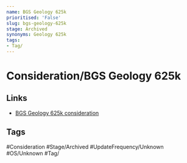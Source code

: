 ```yaml
---
name: BGS Geology 625k
prioritised: 'False'
slug: bgs-geology-625k
stage: Archived
synonyms: Geology 625k
tags:
- Tag/
---
```


# Consideration/BGS Geology 625k



## Links

* [BGS Geology 625k consideration](https://design.planning.data.gov.uk/planning-consideration/bgs-geology-625k)

## Tags

#Consideration #Stage/Archived #UpdateFrequency/Unknown #OS/Unknown #Tag/